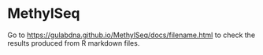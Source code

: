 # MethylSeq

Go to https://gulabdna.github.io/MethylSeq/docs/filename.html to check the results produced from R markdown files.
